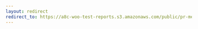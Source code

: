 ```yaml
---
layout: redirect
redirect_to: https://a8c-woo-test-reports.s3.amazonaws.com/public/pr-merge/38431/api/index.html
---
```

